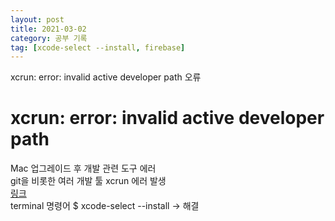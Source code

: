 ```yaml
---
layout: post
title: 2021-03-02
category: 공부 기록
tag: [xcode-select --install, firebase]
---
```


xcrun: error: invalid active developer path 오류<br>

# xcrun: error: invalid active developer path 

Mac 업그레이드 후 개발 관련 도구 에러<br>
git을 비롯한 여러 개발 툴 xcrun 에러 발생<br>
[링크](https://www.hahwul.com/2019/11/18/how-to-fix-xcrun-error-after-macos-update/)<br>
terminal 명령어 $ xcode-select --install -> 해결<br>